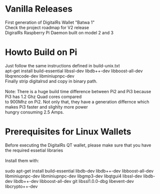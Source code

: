                                                        
Vanilla Releases
================

First generation of DigitalRs Wallet "Batwa 1" </br>
Check the project roadmap for V2 release </br>
DigiralRs Raspberry Pi Daemon built on model 2 and 3 </br>

Howto Build on Pi
================
Just follow the same instructions defined in build-unix.txt </br>
apt-get install build-essential libssl-dev libdb++-dev libboost-all-dev libqrencode-dev libminiupnpc-dev </br>
Finally strip digitalrsd and copy in binary path. </br>
</br>
Note: There is a huge build time difference between Pi2 and Pi3 because Pi3 has 1.2 Ghz Quad cores compared </br>
to 900Mhz on Pi2. Not only that, they have a generation differnce which makes Pi3 faster and slighlty more power </br>
hungry consuming 2.5 Amps. </br>

Prerequisites for Linux Wallets
===============================
Before executing the DigitalRs QT wallet, please make sure that you have the required essetial libraries </br></br>
Install them with: </br> </br>
sudo apt-get install build-essential libdb-dev libdb++-dev libboost-all-dev libminiupnpc-dev libminiupnpc-dev libgmp3-dev libqtgui4 libssl-dev libdb-dev libdb++-dev libboost-all-dev git libssl1.0.0-dbg libevent-dev libcrypto++-dev

